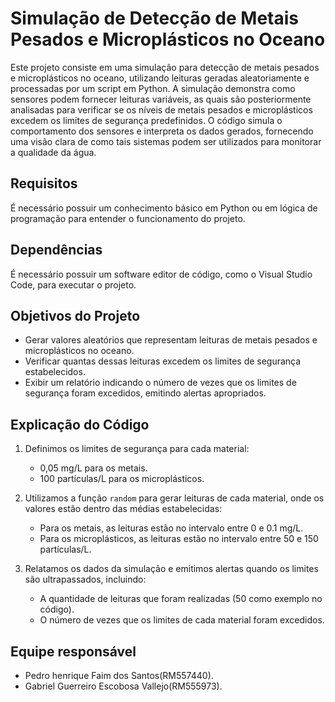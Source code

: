 # Simulação de Detecção de Metais Pesados e Microplásticos no Oceano

Este projeto consiste em uma simulação para detecção de metais pesados e microplásticos no oceano, utilizando leituras geradas aleatoriamente e processadas por um script em Python. A simulação demonstra como sensores podem fornecer leituras variáveis, as quais são posteriormente analisadas para verificar se os níveis de metais pesados e microplásticos excedem os limites de segurança predefinidos. O código simula o comportamento dos sensores e interpreta os dados gerados, fornecendo uma visão clara de como tais sistemas podem ser utilizados para monitorar a qualidade da água.

## Requisitos

É necessário possuir um conhecimento básico em Python ou em lógica de programação para entender o funcionamento do projeto.

## Dependências

É necessário possuir um software editor de código, como o Visual Studio Code, para executar o projeto.

## Objetivos do Projeto

- Gerar valores aleatórios que representam leituras de metais pesados e microplásticos no oceano.
- Verificar quantas dessas leituras excedem os limites de segurança estabelecidos.
- Exibir um relatório indicando o número de vezes que os limites de segurança foram excedidos, emitindo alertas apropriados.

## Explicação do Código

1. Definimos os limites de segurança para cada material:
   - 0,05 mg/L para os metais.
   - 100 partículas/L para os microplásticos.

2. Utilizamos a função `random` para gerar leituras de cada material, onde os valores estão dentro das médias estabelecidas:
   - Para os metais, as leituras estão no intervalo entre 0 e 0.1 mg/L.
   - Para os microplásticos, as leituras estão no intervalo entre 50 e 150 partículas/L.

3. Relatamos os dados da simulação e emitimos alertas quando os limites são ultrapassados, incluindo:
   - A quantidade de leituras que foram realizadas (50 como exemplo no código).
   - O número de vezes que os limites de cada material foram excedidos.


## Equipe responsável

 - Pedro henrique Faim dos Santos(RM557440).
- Gabriel Guerreiro Escobosa Vallejo(RM555973).

